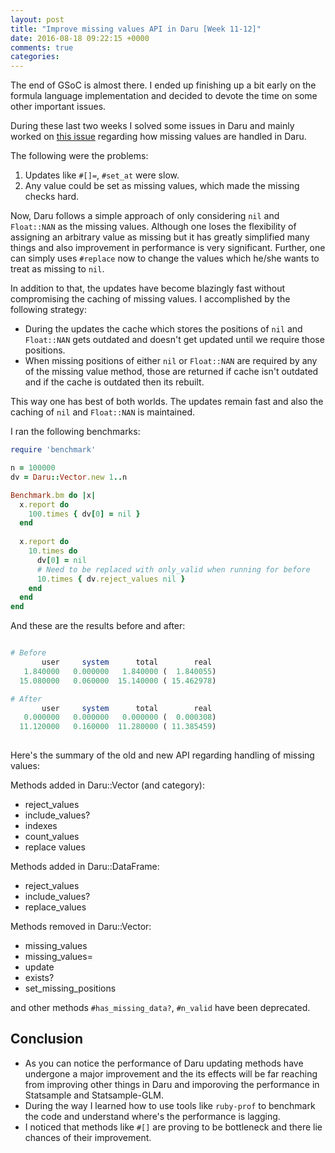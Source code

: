 ```yaml
---
layout: post
title: "Improve missing values API in Daru [Week 11-12]"
date: 2016-08-18 09:22:15 +0000
comments: true
categories: 
---
```


The end of GSoC is almost there. I ended up finishing up a bit early on the formula language implementation and decided to devote the time on some other important issues.

During these last two weeks I solved some issues in Daru and mainly worked on [this issue](https://github.com/v0dro/daru/issues/137) regarding how missing values are handled in Daru.

The following were the problems:

1. Updates like `#[]=`, `#set_at` were slow.
2. Any value could be set as missing values, which made the missing checks hard.


Now, Daru follows a simple approach of only considering `nil` and `Float::NAN` as the missing values. Although one loses the flexibility of assigning an arbitrary value as missing but it has greatly simplified many things and also improvement in performance is very significant. Further, one can simply uses `#replace` now to change the values which he/she wants to treat as missing to `nil`.

In addition to that, the updates have become blazingly fast without compromising the caching of missing values. I accomplished by the following strategy:

- During the updates the cache which stores the positions of `nil` and `Float::NAN` gets outdated and doesn't get updated until we require those positions.
- When missing positions of either `nil` or `Float::NAN` are required by any of the missing value method, those are returned if cache isn't outdated and if the cache is outdated then its rebuilt.

This way one has best of both worlds. The updates remain fast and also the caching of `nil` and `Float::NAN` is maintained.

I ran the following benchmarks:

```ruby
require 'benchmark'

n = 100000
dv = Daru::Vector.new 1..n

Benchmark.bm do |x|
  x.report do
    100.times { dv[0] = nil }
  end
  
  x.report do
    10.times do
      dv[0] = nil
      # Need to be replaced with only_valid when running for before
      10.times { dv.reject_values nil }
    end
  end
end
```

And these are the results before and after:

```ruby

# Before
       user     system      total        real
   1.840000   0.000000   1.840000 (  1.840055)
  15.080000   0.060000  15.140000 ( 15.462978)

# After
       user     system      total        real
   0.000000   0.000000   0.000000 (  0.000308)
  11.120000   0.160000  11.280000 ( 11.385459)
  
```

Here's the summary of the old and new API regarding handling of missing values:

Methods added in Daru::Vector (and category):

- reject_values
- include_values?
- indexes
- count_values
- replace values

Methods added in Daru::DataFrame:

- reject_values
- include_values?
- replace_values

Methods removed in Daru::Vector:

- missing_values
- missing_values=
- update
- exists?
- set_missing_positions

and other methods `#has_missing_data?`, `#n_valid` have been deprecated.

## Conclusion

- As you can notice the performance of Daru updating methods have undergone a major improvement and the its effects will be far reaching from improving other things in Daru and imporoving the performance in Statsample and Statsample-GLM.
- During the way I learned how to use tools like `ruby-prof` to benchmark the code and understand where's the performance is lagging. 
- I noticed that methods like `#[]` are proving to be bottleneck and there lie chances of their improvement.

